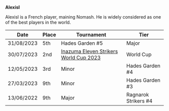 ******Alexisl******

Alexisl is a French player, maining Nomash. 
He is widely considered as one of the best players in the world.

| Date | Place | Tournament | Tier |
| - | - | - | - |
| 31/08/2023 | 5th | Hades Garden #5 | Major |
| 30/07/2023 | 2nd | [Inazuma Eleven Strikers World Cup 2023](tournaments/worldcup23.md) | World Cup |
| 12/05/2023 | 3rd | Minor | Hades Garden #4 | Minor |
| 27/03/2023 | 9th | Minor | Hades Garden #3 | Minor |
| 13/06/2022 | 9th | Major | Ragnarok Strikers #4 | Major |
